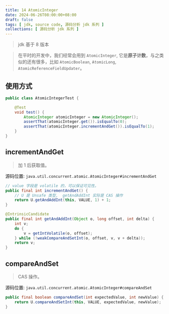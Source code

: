 ```yaml
---
title: 14 AtomicInteger
date: 2024-06-26T08:00:00+08:00
draft: false
tags: [ jdk, source code, 源码分析 jdk 系列 ]
collections: [ 源码分析 jdk 系列 ]
---
```


> jdk 基于 8 版本

> 在平时的开发中，我们经常会用到 `AtomicInteger`, 它是**原子计数**，与之类似的还有很多，比如 `AtomicBoolean`, `AtomicLong`, `AtomicReferenceFieldUpdater`。

## 使用方式

```java
public class AtomicIntegerTest {

    @Test
    void test() {
        AtomicInteger atomicInteger = new AtomicInteger();
        assertThat(atomicInteger.get()).isEqualTo(0);
        assertThat(atomicInteger.incrementAndGet()).isEqualTo(1);
    }
}
```

## incrementAndGet

> 加 1 后获取值。

源码位置: `java.util.concurrent.atomic.AtomicInteger#incrementAndGet`

```java
// value 字段是 volatile 的，可以保证可见性。
public final int incrementAndGet() {
    // U 是 Unsafe 类型,  getAndAddInt 实际是 CAS 操作
    return U.getAndAddInt(this, VALUE, 1) + 1;
}

@IntrinsicCandidate
public final int getAndAddInt(Object o, long offset, int delta) {
    int v;
    do {
        v = getIntVolatile(o, offset);
    } while (!weakCompareAndSetInt(o, offset, v, v + delta));
    return v;
}
```

## compareAndSet

> CAS 操作。

源码位置: `java.util.concurrent.atomic.AtomicInteger#compareAndSet`

```java
public final boolean compareAndSet(int expectedValue, int newValue) {
    return U.compareAndSetInt(this, VALUE, expectedValue, newValue);
}
```